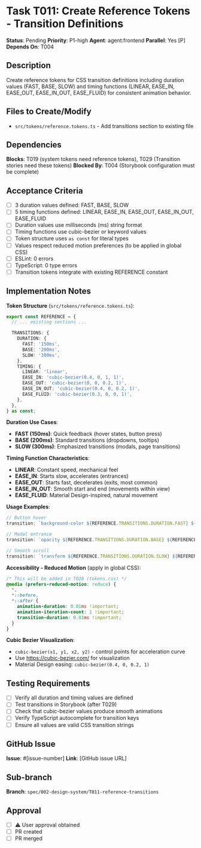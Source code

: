 # Task T011: Create Reference Tokens - Transition Definitions

**Status**: Pending
**Priority**: P1-high
**Agent**: agent:frontend
**Parallel**: Yes [P]
**Depends On**: T004

## Description

Create reference tokens for CSS transition definitions including duration values (FAST, BASE, SLOW) and timing functions (LINEAR, EASE_IN, EASE_OUT, EASE_IN_OUT, EASE_FLUID) for consistent animation behavior.

## Files to Create/Modify

- `src/tokens/reference.tokens.ts` - Add transitions section to existing file

## Dependencies

**Blocks**: T019 (system tokens need reference tokens), T029 (Transition stories need these tokens)
**Blocked By**: T004 (Storybook configuration must be complete)

## Acceptance Criteria

- [ ] 3 duration values defined: FAST, BASE, SLOW
- [ ] 5 timing functions defined: LINEAR, EASE_IN, EASE_OUT, EASE_IN_OUT, EASE_FLUID
- [ ] Duration values use milliseconds (ms) string format
- [ ] Timing functions use cubic-bezier or keyword values
- [ ] Token structure uses `as const` for literal types
- [ ] Values respect reduced motion preferences (to be applied in global CSS)
- [ ] ESLint: 0 errors
- [ ] TypeScript: 0 type errors
- [ ] Transition tokens integrate with existing REFERENCE constant

## Implementation Notes

**Token Structure** (`src/tokens/reference.tokens.ts`):

```typescript
export const REFERENCE = {
  // ... existing sections ...

  TRANSITIONS: {
    DURATION: {
      FAST: '150ms',
      BASE: '200ms',
      SLOW: '300ms',
    },
    TIMING: {
      LINEAR: 'linear',
      EASE_IN: 'cubic-bezier(0.4, 0, 1, 1)',
      EASE_OUT: 'cubic-bezier(0, 0, 0.2, 1)',
      EASE_IN_OUT: 'cubic-bezier(0.4, 0, 0.2, 1)',
      EASE_FLUID: 'cubic-bezier(0.3, 0, 0, 1)',
    },
  },
} as const;
```

**Duration Use Cases**:

- **FAST (150ms)**: Quick feedback (hover states, button press)
- **BASE (200ms)**: Standard transitions (dropdowns, tooltips)
- **SLOW (300ms)**: Emphasized transitions (modals, page transitions)

**Timing Function Characteristics**:

- **LINEAR**: Constant speed, mechanical feel
- **EASE_IN**: Starts slow, accelerates (entrances)
- **EASE_OUT**: Starts fast, decelerates (exits, most common)
- **EASE_IN_OUT**: Smooth start and end (movements within view)
- **EASE_FLUID**: Material Design-inspired, natural movement

**Usage Examples**:

```typescript
// Button hover
transition: `background-color ${REFERENCE.TRANSITIONS.DURATION.FAST} ${REFERENCE.TRANSITIONS.TIMING.EASE_OUT}`;

// Modal entrance
transition: `opacity ${REFERENCE.TRANSITIONS.DURATION.BASE} ${REFERENCE.TRANSITIONS.TIMING.EASE_IN_OUT}`;

// Smooth scroll
transition: `transform ${REFERENCE.TRANSITIONS.DURATION.SLOW} ${REFERENCE.TRANSITIONS.TIMING.EASE_FLUID}`;
```

**Accessibility - Reduced Motion** (apply in global CSS):

```css
/* This will be added in T020 (tokens.css) */
@media (prefers-reduced-motion: reduce) {
  *,
  *::before,
  *::after {
    animation-duration: 0.01ms !important;
    animation-iteration-count: 1 !important;
    transition-duration: 0.01ms !important;
  }
}
```

**Cubic Bezier Visualization**:

- `cubic-bezier(x1, y1, x2, y2)` - control points for acceleration curve
- Use https://cubic-bezier.com/ for visualization
- Material Design easing: `cubic-bezier(0.4, 0, 0.2, 1)`

## Testing Requirements

- [ ] Verify all duration and timing values are defined
- [ ] Test transitions in Storybook (after T029)
- [ ] Check that cubic-bezier values produce smooth animations
- [ ] Verify TypeScript autocomplete for transition keys
- [ ] Ensure all values are valid CSS transition strings

## GitHub Issue

**Issue**: #[issue-number]
**Link**: [GitHub issue URL]

## Sub-branch

**Branch**: `spec/002-design-system/T011-reference-transitions`

## Approval

- [ ] ⚠️ User approval obtained
- [ ] PR created
- [ ] PR merged

